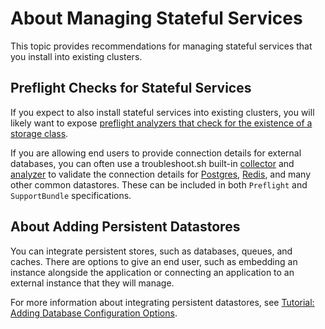 # About Managing Stateful Services

This topic provides recommendations for managing stateful services that you install into existing clusters.

## Preflight Checks for Stateful Services

If you expect to also install stateful services into existing clusters, you will likely want to expose [preflight analyzers that check for the existence of a storage class](https://troubleshoot.sh/reference/analyzers/storage-class/).

If you are allowing end users to provide connection details for external databases, you can often use a troubleshoot.sh built-in [collector](https://troubleshoot.sh/docs/collect/) and [analyzer](https://troubleshoot.sh/docs/analyze/) to validate the connection details for [Postgres](https://troubleshoot.sh/docs/analyze/postgresql/), [Redis](https://troubleshoot.sh/docs/collect/redis/), and many other common datastores. These can be included in both `Preflight` and `SupportBundle` specifications.

## About Adding Persistent Datastores 

You can integrate persistent stores, such as databases, queues, and caches. There are options to give an end user, such as  embedding an instance alongside the application or connecting an application to an external instance that they will manage.

For more information about integrating persistent datastores, see [Tutorial: Adding Database Configuration Options](tutorial-adding-db-config).
